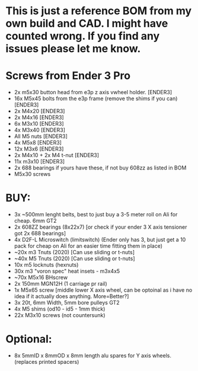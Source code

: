 # This is just a reference BOM from my own build and CAD. I might have counted wrong. If you find any issues please let me know. 

# Screws from Ender 3 Pro

- 2x m5x30 button head from e3p z axis vwheel holder.  [ENDER3]
- 16x M5x45 bolts from the e3p frame (remove the shims if you can) [ENDER3]
- 2x M4x20  [ENDER3]
- 2x M4x16  [ENDER3]
- 6x M3x10  [ENDER3]
- 4x M3x40  [ENDER3]
- All M5 nuts [ENDER3]
- 4x M5x8 [ENDER3]
- 12x M3x6 [ENDER3]
- 2x M4x10 + 2x M4 t-nut [ENDER3]
- 11x m3x10  [ENDER3]
- 2x 688 bearings if yours have these, if not buy 608zz as listed in BOM
- M5x30 screws

# BUY:

- 3x ~500mm lenght belts, best to just buy a 3-5 meter roll on Ali for cheap. 6mm GT2 
- 2x 608ZZ bearings (8x22x7) [or check if your ender 3 X axis tensioner got 2x 688 bearings]
- 4x D2F-L Microswitch (limitswitch) (Ender only has 3, but just get a 10 pack for cheap on Ali for an easier time fitting them in place)
- ~20x m3 Tnuts (2020) [Can use sliding or t-nuts]
- ~40x M5 Tnuts (2020) [Can use sliding or t-nuts]
- 10x m5 locknuts (hexnuts)
- 30x m3 "voron spec" heat insets - m3x4x5
- ~70x M5x16 BHscrew
- 2x 150mm MGN12H (1 carriage pr rail)
- 1x M5x65 screw [middle lower X axis wheel, can be optoinal as i have no idea if it actually does anything. More=Better?]
- 3x 20t, 6mm Width, 5mm bore pulleys GT2
- 4x M5 shims (od10 - id5 - 1mm thick)
- 22x M3x10 screws (not countersunk)

# Optional:

- 8x 5mmID x 8mmOD x 8mm length alu spares for Y axis wheels. (replaces printed spacers)
